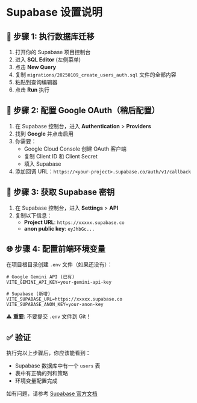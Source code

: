 # Supabase 设置说明

## 📝 步骤 1: 执行数据库迁移

1. 打开你的 Supabase 项目控制台
2. 进入 **SQL Editor** (左侧菜单)
3. 点击 **New Query**
4. 复制 `migrations/20250109_create_users_auth.sql` 文件的全部内容
5. 粘贴到查询编辑器
6. 点击 **Run** 执行

## 🔐 步骤 2: 配置 Google OAuth（稍后配置）

1. 在 Supabase 控制台，进入 **Authentication** > **Providers**
2. 找到 **Google** 并点击启用
3. 你需要：
   - Google Cloud Console 创建 OAuth 客户端
   - 复制 Client ID 和 Client Secret
   - 填入 Supabase
4. 添加回调 URL：`https://<your-project>.supabase.co/auth/v1/callback`

## 🔑 步骤 3: 获取 Supabase 密钥

1. 在 Supabase 控制台，进入 **Settings** > **API**
2. 复制以下信息：
   - **Project URL**: `https://xxxxx.supabase.co`
   - **anon public key**: `eyJhbGc...`

## 🌐 步骤 4: 配置前端环境变量

在项目根目录创建 `.env` 文件（如果还没有）：

```env
# Google Gemini API (已有)
VITE_GEMINI_API_KEY=your-gemini-api-key

# Supabase (新增)
VITE_SUPABASE_URL=https://xxxxx.supabase.co
VITE_SUPABASE_ANON_KEY=your-anon-key
```

⚠️ **重要**: 不要提交 `.env` 文件到 Git！

## ✅ 验证

执行完以上步骤后，你应该能看到：
- Supabase 数据库中有一个 `users` 表
- 表中有正确的列和策略
- 环境变量配置完成

如有问题，请参考 [Supabase 官方文档](https://supabase.com/docs)

